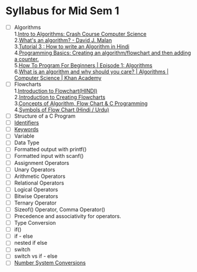 # Syllabus for Mid Sem 1

- [ ] Algorithms  
1.[Intro to Algorithms: Crash Course Computer Science](https://www.youtube.com/watch?v=rL8X2mlNHPM)  
2.[What's an algorithm? - David J. Malan](https://www.youtube.com/watch?v=rL8X2mlNHPM)  
3.[Tutorial 3 : How to write an Algorithm in Hindi](https://www.youtube.com/watch?v=oz8nWf38SJU)  
4.[Programming Basics: Creating an algorithm/flowchart and then adding a counter.](https://www.youtube.com/watch?v=AjoSfSd-5Nw)  
5.[How To Program For Beginners | Episode 1: Algorithms](https://www.youtube.com/watch?v=-WHAZGjs4Eo)  
6.[What is an algorithm and why should you care? | Algorithms | Computer Science | Khan Academy](https://www.youtube.com/watch?v=CvSOaYi89B4)  
- [ ] Flowcharts  
1.[Introduction to Flowchart(HINDI)](https://www.youtube.com/watch?v=174S0Nvu7Xc)  
2.[Introduction to Creating Flowcharts](https://www.youtube.com/watch?v=SWRDqTx8d4k)  
3.[Concepts of Algorithm, Flow Chart & C Programming](https://www.youtube.com/watch?v=DF2XAc07eI0)  
4.[Symbols of Flow Chart (Hindi / Urdu)](https://www.youtube.com/watch?v=akun51yj-xU)
- [ ] Structure of a C Program
- [ ] [Identifiers](https://github.com/dbc2201/clbcTasks/blob/master/docs/identifiers.pdf)  
- [ ] [Keywords](https://github.com/dbc2201/clbcTasks/blob/master/docs/keywords.pdf)  
- [ ] Variable
- [ ] Data Type
- [ ] Formatted output with printf()
- [ ] Formatted input with scanf()
- [ ] Assignment Operators
- [ ] Unary Operators
- [ ] Arithmetic Operators
- [ ] Relational Operators
- [ ] Logical Operators
- [ ] Bitwise Operators
- [ ] Ternary Operator
- [ ] Sizeof() Operator, Comma Operator()
- [ ] Precedence and associativity for operators.
- [ ] Type Conversion 
- [ ] if()
- [ ] if - else 
- [ ] nested if else
- [ ] switch
- [ ] switch vs if - else  
- [ ] [Number System Conversions](http://www.learnabout-electronics.org/Digital/dig12.php)
